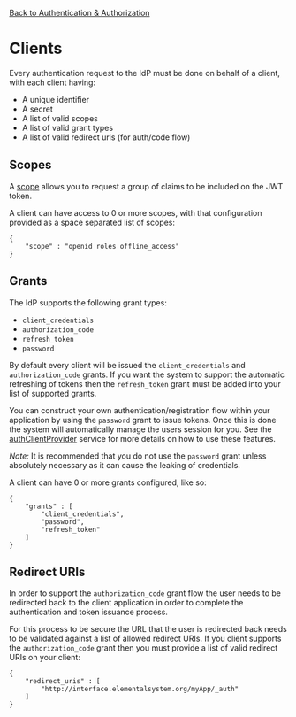 [Back to Authentication & Authorization](/documentation/auth)

# Clients

Every authentication request to the IdP must be done on behalf of a client, with each client having:

*   A unique identifier
*   A secret
*   A list of valid scopes
*   A list of valid grant types
*   A list of valid redirect uris (for auth/code flow)

## Scopes

A [scope](/documentation/auth/scopes) allows you to request a group of claims to be included on the JWT token.

A client can have access to 0 or more scopes, with that configuration provided as a space separated list of scopes:

```
{
	"scope" : "openid roles offline_access"
}
```

## Grants

The IdP supports the following grant types:

*   `client_credentials`
*   `authorization_code`
*   `refresh_token`
*   `password`

By default every client will be issued the `client_credentials` and `authorization_code` grants. If you want the system to support the automatic refreshing of tokens then the `refresh_token` grant must be added into your list of supported grants.

You can construct your own authentication/registration flow within your application by using the `password` grant to issue tokens. Once this is done the system will automatically manage the users session for you. See the [authClientProvider](/documentation/services/authClientProvider) service for more details on how to use these features.

*Note:* It is recommended that you do not use the `password` grant unless absolutely necessary as it can cause the leaking of credentials.

A client can have 0 or more grants configured, like so:

```
{
	"grants" : [
		"client_credentials",
		"password",
		"refresh_token"
	]
}
```

## Redirect URIs

In order to support the `authorization_code` grant flow the user needs to be redirected back to the client application in order to complete the authentication and token issuance process.

For this process to be secure the URL that the user is redirected back needs to be validated against a list of allowed redirect URIs. If you client supports the `authorization_code` grant then you must provide a list of valid redirect URIs on your client:

```
{
	"redirect_uris" : [
		"http://interface.elementalsystem.org/myApp/_auth"
	]
}
```